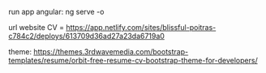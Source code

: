 run app angular: ng serve -o 

url website CV = https://app.netlify.com/sites/blissful-poitras-c784c2/deploys/613709d36ad27a23da6719a0

theme: https://themes.3rdwavemedia.com/bootstrap-templates/resume/orbit-free-resume-cv-bootstrap-theme-for-developers/
